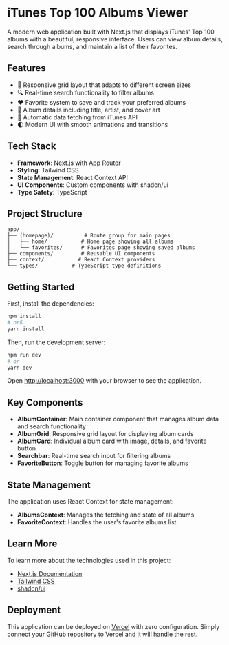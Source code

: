 # iTunes Top 100 Albums Viewer

A modern web application built with Next.js that displays iTunes' Top 100 albums with a beautiful, responsive interface. Users can view album details, search through albums, and maintain a list of their favorites.

## Features

- 📱 Responsive grid layout that adapts to different screen sizes
- 🔍 Real-time search functionality to filter albums
- ❤️ Favorite system to save and track your preferred albums
- 🎵 Album details including title, artist, and cover art
- 🔄 Automatic data fetching from iTunes API
- 🌓 Modern UI with smooth animations and transitions

## Tech Stack

- **Framework**: [Next.js](https://nextjs.org) with App Router
- **Styling**: Tailwind CSS
- **State Management**: React Context API
- **UI Components**: Custom components with shadcn/ui
- **Type Safety**: TypeScript

## Project Structure

```
app/
├── (homepage)/          # Route group for main pages
│   ├── home/           # Home page showing all albums
│   └── favorites/      # Favorites page showing saved albums
├── components/         # Reusable UI components
├── context/           # React Context providers
└── types/           # TypeScript type definitions
```

## Getting Started

First, install the dependencies:

```bash
npm install
# orß
yarn install
```

Then, run the development server:

```bash
npm run dev
# or
yarn dev
```

Open [http://localhost:3000](http://localhost:3000) with your browser to see the application.

## Key Components

- **AlbumContainer**: Main container component that manages album data and search functionality
- **AlbumGrid**: Responsive grid layout for displaying album cards
- **AlbumCard**: Individual album card with image, details, and favorite button
- **Searchbar**: Real-time search input for filtering albums
- **FavoriteButton**: Toggle button for managing favorite albums

## State Management

The application uses React Context for state management:
- **AlbumsContext**: Manages the fetching and state of all albums
- **FavoriteContext**: Handles the user's favorite albums list

## Learn More

To learn more about the technologies used in this project:

- [Next.js Documentation](https://nextjs.org/docs)
- [Tailwind CSS](https://tailwindcss.com/docs)
- [shadcn/ui](https://ui.shadcn.com)

## Deployment

This application can be deployed on [Vercel](https://vercel.com) with zero configuration. Simply connect your GitHub repository to Vercel and it will handle the rest.
